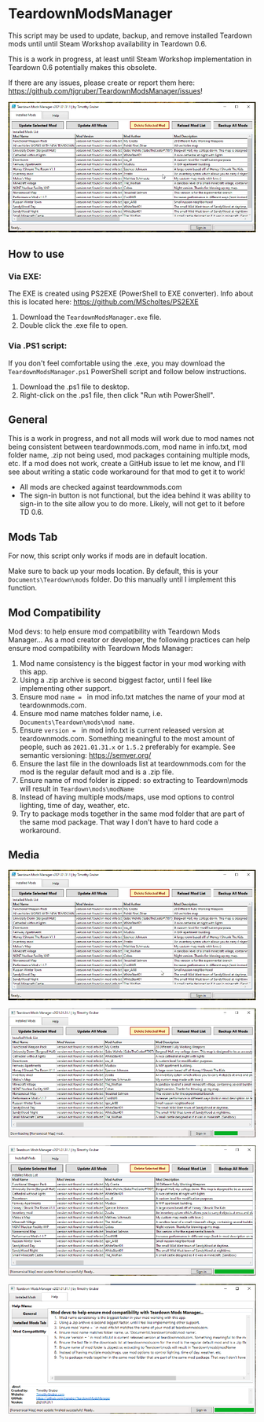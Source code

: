 # TeardownModsManager
This script may be used to update, backup, and remove installed Teardown mods until until Steam Workshop availability in Teardown 0.6.

This is a work in progress, at least until Steam Workshop implementation in Teardown 0.6 potentially makes this obsolete.

If there are any issues, please create or report them here: https://github.com/tjgruber/TeardownModsManager/issues!

![Demo1](images/TeardownModsManager_v1.0.0_Demo1.gif)

## How to use

### Via EXE:
The EXE is created using PS2EXE (PowerShell to EXE converter). Info about this is located here: https://github.com/MScholtes/PS2EXE
  1. Download the `TeardownModsManager.exe` file.
  2. Double click the .exe file to open.
  
### Via .PS1 script:
If you don't feel comfortable using the .exe, you may download the `TeardownModsManager.ps1` PowerShell script and follow below instructions.
  1. Download the .ps1 file to desktop.
  2. Right-click on the .ps1 file, then click "Run wtih PowerShell".

## General
This is a work in progress, and not all mods will work due to mod names not being consistent between teardownmods.com, mod name in info.txt, mod folder name, .zip not being used, mod packages containing multiple mods, etc. If a mod does not work, create a GitHub issue to let me know, and I'll see about writing a static code workaround for that mod to get it to work!

  * All mods are checked against teardownmods.com
  * The sign-in button is not functional, but the idea behind it was ability to sign-in to the site allow you to do more. Likely, will not get to it before TD 0.6.

## Mods Tab
For now, this script only works if mods are in default location.

Make sure to back up your mods location. By default, this is your `Documents\Teardown\mods` folder. Do this manually until I implement this function.

## Mod Compatibility
Mod devs: to help ensure mod compatibility with Teardown Mods Manager...
As a mod creator or developer, the following practices can help ensure mod compatibility with Teardown Mods Manager:
  1. Mod name consistency is the biggest factor in your mod working with this app.
  2. Using a .zip archive is second biggest factor, until I feel like implementing other support.
  3.  Ensure mod `name = ` in mod info.txt matches the name of your mod at teardownmods.com.
  4.  Ensure mod name matches folder name, i.e. `Documents\Teardown\mods\mod name`.
  5.  Ensure `version = ` in mod info.txt is current released version at teardownmods.com. Something meaningful to the most amount of people, such as `2021.01.31.x` or `1.5.2` preferably for example. See semantic versioning: https://semver.org/
  6.  Ensure the last file in the downloads list at teardownmods.com for the mod is the regular default mod and is a .zip file.
  7.  Ensure name of mod folder is zipped: so extracting to Teardown\mods will result in `Teardown\mods\modName`
  8.  Instead of having multiple mods/maps, use mod options to control lighting, time of day, weather, etc.
  9.  Try to package mods together in the same mod folder that are part of the same mod package. That way I don't have to hard code a workaround.

## Media

![Demo2](images/TeardownModsManager_v1.0.0_Demo2.gif)

![Screenshot1](images/Screenshot_1.png)

![Screenshot2](images/Screenshot_2.png)

![Screenshot3](images/Screenshot_3.png)